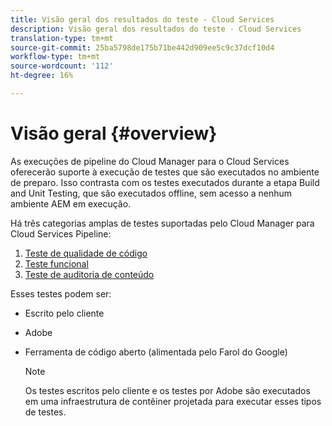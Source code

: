 ```yaml
---
title: Visão geral dos resultados do teste - Cloud Services
description: Visão geral dos resultados do teste - Cloud Services
translation-type: tm+mt
source-git-commit: 25ba5798de175b71be442d909ee5c9c37dcf10d4
workflow-type: tm+mt
source-wordcount: '112'
ht-degree: 16%

---
```



# Visão geral {#overview}

As execuções de pipeline do Cloud Manager para o Cloud Services oferecerão suporte à execução de testes que são executados no ambiente de preparo. Isso contrasta com os testes executados durante a etapa Build and Unit Testing, que são executados offline, sem acesso a nenhum ambiente AEM em execução.

Há três categorias amplas de testes suportadas pelo Cloud Manager para Cloud Services Pipeline:

1. [Teste de qualidade de código](/help/implementing/cloud-manager/code-quality-testing.md)
1. [Teste funcional](/help/implementing/cloud-manager/functional-testing.md)
1. [Teste de auditoria de conteúdo](/help/implementing/cloud-manager/content-audit-testing.md)

Esses testes podem ser:

* Escrito pelo cliente
* Adobe
* Ferramenta de código aberto (alimentada pelo Farol do Google)

   >[!NOTE]
   > Os testes escritos pelo cliente e os testes por Adobe são executados em uma infraestrutura de contêiner projetada para executar esses tipos de testes.

